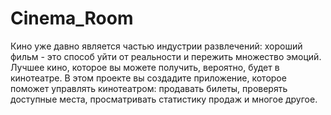 # Cinema_Room
Кино уже давно является частью индустрии развлечений: хороший фильм - это способ уйти от реальности и пережить множество эмоций. Лучшее кино, которое вы можете получить, вероятно, будет в кинотеатре. В этом проекте вы создадите приложение, которое поможет управлять кинотеатром: продавать билеты, проверять доступные места, просматривать статистику продаж и многое другое.
